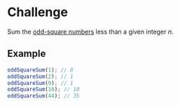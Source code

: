 # Challenge

Sum the [odd-square numbers](https://oeis.org/A016754) less than a given integer _n_.

## Example

```js
oddSquareSum(1); // 0
oddSquareSum(2); // 1
oddSquareSum(9); // 1
oddSquareSum(10); // 10
oddSquareSum(44); // 35
```
